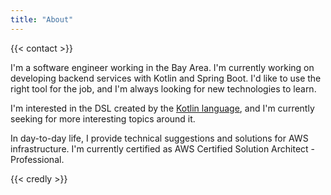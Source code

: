 ```yaml
---
title: "About"
---
```

{{< contact >}}

I'm a software engineer working in the Bay Area. I'm currently working on developing backend services with Kotlin and
Spring Boot. I'd like to use the right tool for the job, and I'm always looking for new technologies to learn.

I'm interested in the DSL created by the [Kotlin language](https://kotlinlang.org/), and I'm currently seeking for more
interesting topics around it.

In day-to-day life, I provide technical suggestions and solutions for AWS infrastructure. I'm currently certified as AWS
Certified Solution Architect - Professional.

{{< credly >}}